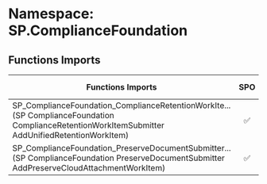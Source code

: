 # Namespace: SP.ComplianceFoundation

## Functions Imports

Functions Imports | SPO | SP 2019 | SP 2016 | SP 2013
----------|:---:|:-------:|:-------:|:-------:
<span title="SP_ComplianceFoundation_ComplianceRetentionWorkItemSubmitter_AddUnifiedRetentionWorkItem">SP_ComplianceFoundation_ComplianceRetentionWorkIte...</span> (SP ComplianceFoundation ComplianceRetentionWorkItemSubmitter AddUnifiedRetentionWorkItem) | ✅ | ❌ | ❌ | ❌
<span title="SP_ComplianceFoundation_PreserveDocumentSubmitter_AddPreserveCloudAttachmentWorkItem">SP_ComplianceFoundation_PreserveDocumentSubmitter...</span> (SP ComplianceFoundation PreserveDocumentSubmitter AddPreserveCloudAttachmentWorkItem) | ✅ | ❌ | ❌ | ❌